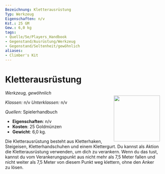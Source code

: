 ```yaml
---
Bezeichnung: Kletterausrüstung
Typ: Werkzeug
Eigenschaften: n/v 
Kst.: 25 GM
Gew.: 6,0 kg
tags:
- Quelle/5e/Players_Handbook
- Gegenstand/Ausrüstung/Werkzeug
- Gegenstand/Seltenheit/gewöhnlich
aliases:
- Climber's Kit
---
```

# Kletterausrüstung
*Werkzeug, gewöhnlich*  
<img src="Symbolik/Gegenstände.webp" align="right" width="150">

_Klassen:_ n/v 
_Unterklassen:_  n/v

_Quellen:_ Spielerhandbuch

- **Eigenschaften**: n/v
- **Kosten**: 25 Goldmünzen
- **Gewicht**: 6,0 kg.

Die Kletterausrüstung besteht aus Kletterhaken, Steigeisen, Kletterhandschuhen und einem Klettergurt. Du kannst als Aktion die Kletterausrüstung verwenden, um dich zu verankern. Wenn du das tust, kannst du vom Verankerungspunkt aus nicht mehr als 7,5 Meter fallen und nicht weiter als 7,5 Meter von diesem Punkt weg klettern, ohne den Anker zu lösen.